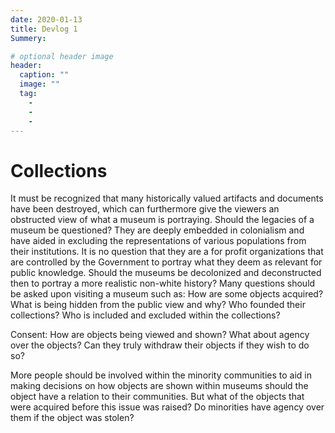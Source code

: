 ```yaml
---
date: 2020-01-13
title: Devlog 1
Summery:

# optional header image
header:
  caption: ""
  image: ""
  tag:
    -
    -
    -
---
```


# Collections

It must be recognized that many historically valued artifacts and documents have been destroyed, which can furthermore give the viewers an obstructed view of what a museum is portraying. Should the legacies of a museum be questioned? They are deeply embedded in colonialism and have aided in excluding the representations of various populations from their institutions. It is no question that they are a for profit organizations that are controlled by the Government to portray what they deem as relevant for public knowledge. Should the museums be decolonized and deconstructed then to portray a more realistic non-white history? Many questions should be asked upon visiting a museum such as: How are some objects acquired? What is being hidden from the public view and why? Who founded their collections? Who is included and excluded within the collections?

Consent: How are objects being viewed and shown? What about agency over the objects? Can they truly withdraw their objects if they wish to do so? 

More people should be involved within the minority communities to aid in making decisions on how objects are shown within museums should the object have a relation to their communities. But what of the objects that were acquired before this issue was raised? Do minorities have agency over them if the object was stolen? 

